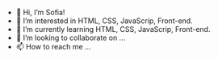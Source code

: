 - 👋 Hi, I’m Sofia!
- 👀 I’m interested in HTML, CSS, JavaScrip, Front-end.
- 🌱 I’m currently learning HTML, CSS, JavaScrip, Front-end.
- 💞️ I’m looking to collaborate on ...
- 📫 How to reach me ...

<!---
sofiamarchetti/sofiamarchetti is a ✨ special ✨ repository because its `README.md` (this file) appears on your GitHub profile.
You can click the Preview link to take a look at your changes.
--->
